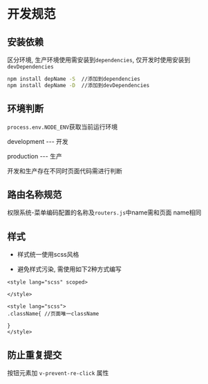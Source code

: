 # 开发规范

## 安装依赖

区分环境, 生产环境使用需安装到`dependencies`, 仅开发时使用安装到`devDependencies`
```bash
npm install depName -S  //添加到dependencies
npm install depName -D  //添加到devDependencies
```

## 环境判断

`process.env.NODE_ENV`获取当前运行环境

development --- 开发

production --- 生产

开发和生产存在不同时页面代码需进行判断


## 路由名称规范

权限系统-菜单编码配置的名称及`routers.js`中name需和页面 name相同

## 样式

- 样式统一使用scss风格

- 避免样式污染, 需使用如下2种方式编写
```
<style lang="scss" scoped>

</style>
```
```
<style lang="scss">
.className{ //页面唯一className

}
</style>
```

## 防止重复提交

按钮元素加 `v-prevent-re-click` 属性